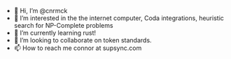 - 👋 Hi, I’m @cnrmck
- 👀 I’m interested in the the internet computer, Coda integrations, heuristic search for NP-Complete problems
- 🌱 I’m currently learning rust!
- 💞️ I’m looking to collaborate on token standards.
- 📫 How to reach me connor at supsync.com

<!---
cnrmck/cnrmck is a ✨ special ✨ repository because its `README.md` (this file) appears on your GitHub profile.
You can click the Preview link to take a look at your changes.
--->
